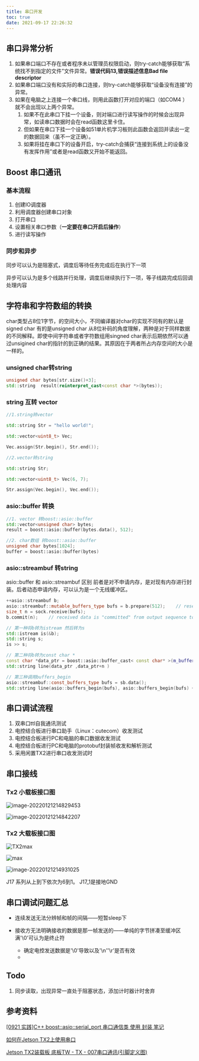 ```yaml
---
title: 串口开发
toc: true
date: 2021-09-17 22:26:32
---
```


## 串口异常分析

1. 如果串口端口不存在或者程序未以管理员权限启动，则try-catch能够获取“系统找不到指定的文件”文件异常。**错误代码13,错误描述信息Bad file descriptor**
2. 如果串口端口没有和实际的串口连接，则try-catch能够获取“设备没有连接”的异常。
3. 如果在电脑之上连接一个串口线，则用此函数打开对应的端口（如COM4 ）就不会出现以上两个异常。
   1. 如果不在此串口下挂一个设备，则对端口进行读写操作的时候会出现异常，如读串口数据时会在read函数这里卡住。
   2. 但如果在串口下挂一个设备如51单片机学习板则此函数会返回并读出一定的数据回来（虽不一定正确）。
   3. 如果将挂在串口下的设备开启，try-catch会捕获“连接到系统上的设备没有发挥作用”或者是read函数又开始不能返回。



## Boost 串口通讯

### 基本流程

1. 创建IO调度器
2. 利用调度器创建串口对象
3. 打开串口
4. 设置相关串口参数（**一定要在串口开启后操作**）
5. 进行读写操作

### 同步和异步

同步可以认为是阻塞式，调度后等待任务完成后在执行下一项

异步可以认为是多个线路并行处理，调度后继续执行下一项，等子线路完成后回调处理内容

## 字符串和字符数组的转换

char类型占8位1字节，的空间大小，不同编译器对char的实现不同有的默认是signed char 有的是unsigned char 从8位补码的角度理解，两种是对于同样数据的不同解释。即使中间字符串或者字符数组用singned char表示后期依然可以通过unsigined char的指针的到正确的结果。其原因在于两者所占内存空间的大小是一样的。

### unsigned char转string

```C++
unsigned char bytes[str.size()+3];
std::string  result(reinterpret_cast<const char *>(bytes));
```

### string 互转 vector

```c++
//1.string转vector

std::string Str = "hello world!";

std::vector<uint8_t> Vec;

Vec.assign(Str.begin(), Str.end());

//2.vector转string

std::string Str;

std::vector<uint8_t> Vec(6, 7);

Str.assign(Vec.begin(), Vec.end());


```

### asio::buffer 转换

```c++
//1. vector 转boost::asio::buffer
std::vector<unsigned char> bytes;
result = boost::asio::buffer(bytes.data(), 512);

//2. char数组 转boost::asio::buffer
unsigned char bytes[1024];
buffer = boost::asio::buffer(bytes)
```

### asio::streambuf 转string

asio::buffer 和 asio::streambuf 区别 前者是对不申请内存，是对现有内存进行封装。后者动态申请内存，可以认为是一个无线缓冲区。

```c++
++asio::streambuf b;
asio::streambuf::mutable_buffers_type bufs = b.prepare(512);    // reserve 512 bytes in output sequence
size_t n = sock.receive(bufs);
b.commit(n);    // received data is "committed" from output sequence to input sequence

// 第一种将b转为istream 然后转为s
std::istream is(&b);
std::string s;
is >> s;

// 第二种将b转为const char *
const char *data_ptr = boost::asio::buffer_cast< const char* >(m_buffer->data());
std::string line(data_ptr ,data_ptr+n )

// 第三种调用buffers_begin
asio::streambuf::const_buffers_type bufs = sb.data();
std::string line(asio::buffers_begin(bufs), asio::buffers_begin(bufs) + n); 

```



## 串口调试流程

1. 双串口ttl自我通讯测试
2. 电控结合板进行串口助手（Linux：cutecom）收发测试
3. 电控结合板进行PC和电脑的串口数据收发测试
4. 电控结合板进行PC和电脑的protobuf封装帧收发和解析测试
5. 采用闲置TX2进行串口收发测试时

## 串口接线

### Tx2 小载板接口图

![image-20220121214829453](https://gitee.com/y_kvm/img/raw/master/picture/202201212148577.png)

![image-20220121214842207](https://gitee.com/y_kvm/img/raw/master/picture/202201212148284.png)

### Tx2 大载板接口图

![TX2max](https://gitee.com/y_kvm/img/raw/master/picture/202201212155193.jpg)

![max](https://gitee.com/y_kvm/img/raw/master/picture/202201212149447.png)

![image-20220121214931025](https://gitee.com/y_kvm/img/raw/master/picture/202201212149085.png)

J17 系列从上到下依次为6到1。 J17_1是接地GND



## 串口调试问题汇总

- 连续发送无法分辨帧和帧的间隔——短暂sleep下

- 接收方无法明确接收的数据是那一帧发送的——单纯的字节拼凑至缓冲区满'\0'可认为是终止符
  - 确定电控发送数据是'\0'导致以及'\n''\r’是否有效
  - 

## Todo

1. 同步读取，出现异常一直处于阻塞状态，添加计时器计时舍弃

## 参考资料

[[0921 实践]C++ boost::asio::serial_port 串口通信类 使用 封装 笔记](https://www.xuebuyuan.com/1363689.html)

[如何在Jetson TX2上使用串口](https://cloud.tencent.com/developer/article/1151499)

[Jetson TX2装载板 底板TW - TX - 007串口通讯(引脚定义图)](https://blog.csdn.net/qq_46046959/article/details/111560460)